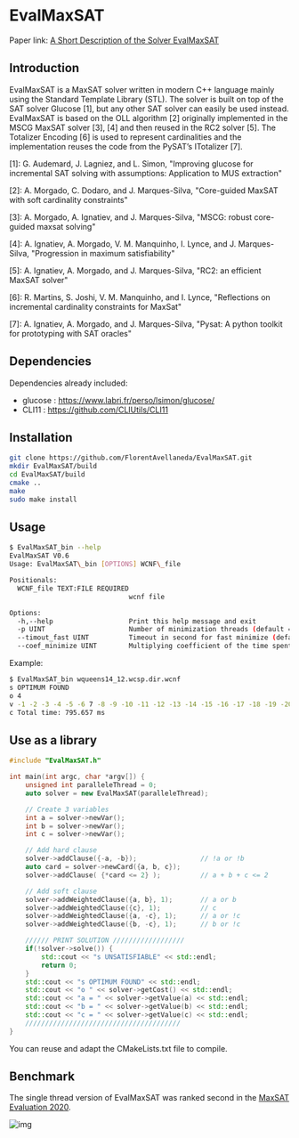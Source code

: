 

# EvalMaxSAT

Paper link: [A Short Description of the Solver EvalMaxSAT](https://www.researchgate.net/profile/Florent_Avellaneda/publication/342787881_A_short_description_of_the_solver_EvalMaxSAT/links/5f0629e9458515505094f5ae/A-short-description-of-the-solver-EvalMaxSAT.pdf)

## Introduction

EvalMaxSAT is a MaxSAT solver written in modern C++ language mainly using the Standard Template Library (STL).
The solver is built on top of the SAT solver Glucose [1], but any other SAT solver can easily be used instead.
EvalMaxSAT is based on the OLL algorithm [2] originally implemented in the MSCG MaxSAT solver [3], [4] and then reused in the RC2 solver [5].
The Totalizer Encoding [6] is used to represent cardinalities and the implementation reuses the code from the PySAT’s ITotalizer [7].

[1]: G. Audemard, J. Lagniez, and L. Simon, "Improving glucose for incremental SAT solving with assumptions: Application to MUS extraction"

[2]: A. Morgado, C. Dodaro, and J. Marques-Silva, "Core-guided MaxSAT with soft cardinality constraints"

[3]: A. Morgado, A. Ignatiev, and J. Marques-Silva, "MSCG: robust core-guided maxsat solving"

[4]: A. Ignatiev, A. Morgado, V. M. Manquinho, I. Lynce, and J. Marques-Silva, "Progression in maximum satisfiability"

[5]: A. Ignatiev, A. Morgado, and J. Marques-Silva, "RC2: an efficient MaxSAT solver"

[6]: R. Martins, S. Joshi, V. M. Manquinho, and I. Lynce, "Reflections on incremental cardinality constraints for MaxSat"

[7]: A. Ignatiev, A. Morgado, and J. Marques-Silva, "Pysat: A python toolkit for prototyping with SAT oracles"

## Dependencies

Dependencies already included:
- glucose : https://www.labri.fr/perso/lsimon/glucose/
- CLI11 : https://github.com/CLIUtils/CLI11

## Installation

```bash
git clone https://github.com/FlorentAvellaneda/EvalMaxSAT.git
mkdir EvalMaxSAT/build
cd EvalMaxSAT/build
cmake ..
make
sudo make install
```

## Usage

```bash
$ EvalMaxSAT_bin --help
EvalMaxSAT V0.6
Usage: EvalMaxSAT\_bin [OPTIONS] WCNF\_file

Positionals:
  WCNF_file TEXT:FILE REQUIRED
                              wcnf file

Options:
  -h,--help                   Print this help message and exit
  -p UINT                     Number of minimization threads (default = 0)
  --timout_fast UINT          Timeout in second for fast minimize (default = 60)
  --coef_minimize UINT        Multiplying coefficient of the time spent to minimize cores (default = 2)
```

Example:

```bash
$ EvalMaxSAT_bin wqueens14_12.wcsp.dir.wcnf
s OPTIMUM FOUND
o 4
v -1 -2 -3 -4 -5 -6 7 -8 -9 -10 -11 -12 -13 -14 -15 -16 -17 -18 -19 -20 -21 -22 -23 -24 25 -26 -27 -28 -29 -30 -31 -32 -33 -34 -35 36 -37 -38 -39 -40 -41 -42 -43 -44 45 -46 -47 -48 -49 -50 -51 -52 -53 -54 -55 -56 -57 -58 -59 -60 -61 -62 -63 -64 65 -66 -67 -68 -69 -70 -71 -72 -73 -74 -75 -76 -77 -78 -79 -80 -81 -82 83 -84 -85 -86 -87 -88 89 -90 -91 -92 -93 -94 -95 -96 -97 -98 99 -100 -101 -102 -103 -104 -105 -106 -107 -108 -109 -110 -111 -112 -113 -114 -115 -116 -117 118 -119 -120 -121 -122 -123 -124 -125 -126 -127 -128 -129 -130 -131 -132 -133 -134 -135 136 -137 -138 -139 -140 -141 -142 -143 -144 -145 -146 -147 -148 -149 -150 -151 152 -153 -154 -155 -156 -157 -158 -159 -160 -161 -162 -163 -164 -165 -166 -167 168 -169 -170 -171 172 -173 -174 -175 -176 -177 -178 -179 -180 -181 -182 -183 184 -185 -186 -187 -188 -189 -190 -191 -192 -193 -194 -195 -196
c Total time: 795.657 ms

```

## Use as a library

```c++
#include "EvalMaxSAT.h"

int main(int argc, char *argv[]) {
    unsigned int paralleleThread = 0;
    auto solver = new EvalMaxSAT(paralleleThread);

    // Create 3 variables
    int a = solver->newVar();
    int b = solver->newVar();
    int c = solver->newVar();

    // Add hard clause
    solver->addClause({-a, -b});                // !a or !b
    auto card = solver->newCard({a, b, c});
    solver->addClause( {*card <= 2} );          // a + b + c <= 2

    // Add soft clause
    solver->addWeightedClause({a, b}, 1);       // a or b
    solver->addWeightedClause({c}, 1);          // c
    solver->addWeightedClause({a, -c}, 1);      // a or !c
    solver->addWeightedClause({b, -c}, 1);      // b or !c

    ////// PRINT SOLUTION //////////////////
    if(!solver->solve()) {
        std::cout << "s UNSATISFIABLE" << std::endl;
        return 0;
    }
    std::cout << "s OPTIMUM FOUND" << std::endl;
    std::cout << "o " << solver->getCost() << std::endl;
    std::cout << "a = " << solver->getValue(a) << std::endl;
    std::cout << "b = " << solver->getValue(b) << std::endl;
    std::cout << "c = " << solver->getValue(c) << std::endl;
    ///////////////////////////////////////
}
```

You can reuse and adapt the CMakeLists.txt file to compile.

## Benchmark
The single thread version of EvalMaxSAT was ranked second in the [MaxSAT Evaluation 2020](https://maxsat-evaluations.github.io/2020/).

![img](http://florent.avellaneda.free.fr/maxsat2020.jpg)




